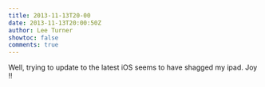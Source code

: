 ```yaml
---
title: 2013-11-13T20-00
date: 2013-11-13T20:00:50Z
author: Lee Turner
showtoc: false
comments: true
---
```


Well, trying to update to the latest iOS seems to have shagged my ipad.  Joy !!

